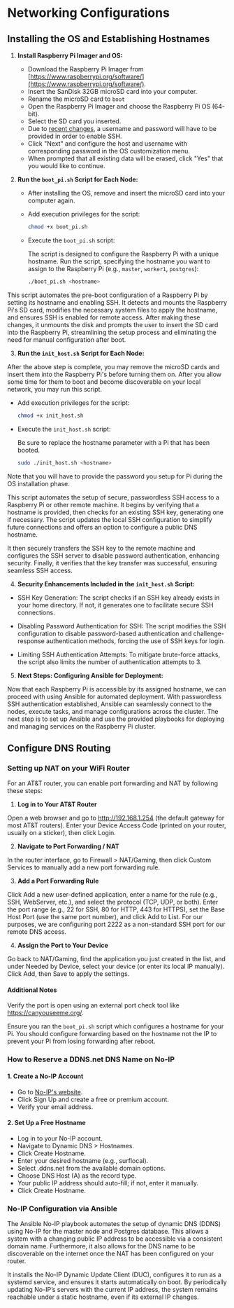 # Networking Configurations

## Installing the OS and Establishing Hostnames

1. **Install Raspberry Pi Imager and OS:**

   - Download the Raspberry Pi Imager from [https://www.raspberrypi.org/software/](https://www.raspberrypi.org/software/).
   - Insert the SanDisk 32GB microSD card into your computer.
   - Rename the microSD card to `boot`
   - Open the Raspberry Pi Imager and choose the Raspberry Pi OS (64-bit).
   - Select the SD card you inserted.
   - Due to [recent changes](https://www.raspberrypi.com/news/raspberry-pi-bullseye-update-april-2022/), a username and password will have to be provided in order to enable SSH.
   - Click "Next" and configure the host and username with corresponding password in the OS customization menu.
   - When prompted that all existing data will be erased, click "Yes" that you would like to continue.

2. **Run the `boot_pi.sh` Script for Each Node:**

   - After installing the OS, remove and insert the microSD card into your computer again.

   - Add execution privileges for the script:
     ```bash
     chmod +x boot_pi.sh
     ```
   
   - Execute the `boot_pi.sh` script:

      The script is designed to configure the Raspberry Pi with a unique hostname. Run the script, specifying the hostname you want to assign to the Raspberry Pi (e.g., `master`, `worker1`, `postgres`):

      ```bash
      ./boot_pi.sh <hostname>
      ```
    
This script automates the pre-boot configuration of a Raspberry Pi by setting its hostname and enabling SSH. It detects and mounts the Raspberry Pi's SD card, modifies the necessary system files to apply the hostname, and ensures SSH is enabled for remote access. After making these changes, it unmounts the disk and prompts the user to insert the SD card into the Raspberry Pi, streamlining the setup process and eliminating the need for manual configuration after boot.

3. **Run the `init_host.sh` Script for Each Node:**
   
After the above step is complete, you may remove the microSD cards and insert them into the Raspberry Pi's before turning them on. After you allow some time for them to boot and become discoverable on your local network, you may run this script.

   - Add execution privileges for the script:
     ```bash
     chmod +x init_host.sh
     ```

   - Execute the `init_host.sh` script:

     Be sure to replace the hostname parameter with a Pi that has been booted.

     ```bash
     sudo ./init_host.sh <hostname>
     ```
    
Note that you will have to provide the password you setup for Pi during the OS installation phase.

This script automates the setup of secure, passwordless SSH access to a Raspberry Pi or other remote machine. It begins by verifying that a hostname is provided, then checks for an existing SSH key, generating one if necessary. The script updates the local SSH configuration to simplify future connections and offers an option to configure a public DNS hostname. 

It then securely transfers the SSH key to the remote machine and configures the SSH server to disable password authentication, enhancing security. Finally, it verifies that the key transfer was successful, ensuring seamless SSH access.
   
4. **Security Enhancements Included in the `init_host.sh` Script:**

- SSH Key Generation: The script checks if an SSH key already exists in your home directory. If not, it generates one to facilitate secure SSH connections.

- Disabling Password Authentication for SSH: The script modifies the SSH configuration to disable password-based authentication and challenge-response authentication methods, forcing the use of SSH keys for login.

- Limiting SSH Authentication Attempts: To mitigate brute-force attacks, the script also limits the number of authentication attempts to 3.

5. **Next Steps: Configuring Ansible for Deployment:**

Now that each Raspberry Pi is accessible by its assigned hostname, we can proceed with using Ansible for automated deployment. With passwordless SSH authentication established, Ansible can seamlessly connect to the nodes, execute tasks, and manage configurations across the cluster. The next step is to set up Ansible and use the provided playbooks for deploying and managing services on the Raspberry Pi cluster.

## Configure DNS Routing

### Setting up NAT on your WiFi Router

For an AT&T router, you can enable port forwarding and NAT by following these steps:

1. **Log in to Your AT&T Router**

Open a web browser and go to http://192.168.1.254 (the default gateway for most AT&T routers). Enter your Device Access Code (printed on your router, usually on a sticker), then click Login.

2. **Navigate to Port Forwarding / NAT**

In the router interface, go to Firewall > NAT/Gaming, then click Custom Services to manually add a new port forwarding rule.

3. **Add a Port Forwarding Rule**

Click Add a new user-defined application, enter a name for the rule (e.g., SSH, WebServer, etc.), and select the protocol (TCP, UDP, or both). Enter the port range (e.g., 22 for SSH, 80 for HTTP, 443 for HTTPS), set the Base Host Port (use the same port number), and click Add to List. For our purposes, we are configuring port 2222 as a non-standard SSH port for our remote DNS access.

4. **Assign the Port to Your Device**

Go back to NAT/Gaming, find the application you just created in the list, and under Needed by Device, select your device (or enter its local IP manually). Click Add, then Save to apply the settings.


#### Additional Notes

Verify the port is open using an external port check tool like https://canyouseeme.org/.

Ensure you ran the `boot_pi.sh` script which configures a hostname for your Pi. You should configure forwarding based on the hostname not the IP to prevent your Pi from losing forwarding after reboot.

### How to Reserve a DDNS.net DNS Name on No-IP

#### 1. Create a No-IP Account
- Go to [No-IP's website](https://www.noip.com/).
- Click Sign Up and create a free or premium account.
- Verify your email address.

#### 2. Set Up a Free Hostname
- Log in to your No-IP account.
- Navigate to Dynamic DNS > Hostnames.
- Click Create Hostname.
- Enter your desired hostname (e.g., surflocal).
- Select .ddns.net from the available domain options.
- Choose DNS Host (A) as the record type.
- Your public IP address should auto-fill; if not, enter it manually.
- Click Create Hostname.

### No-IP Configuration via Ansible

The Ansible No-IP playbook automates the setup of dynamic DNS (DDNS) using No-IP for the master node and Postgres database. This allows a system with a changing public IP address to be accessible via a consistent domain name. Furthermore, it also allows for the DNS name to be discoverable on the internet once the NAT has been configured on your router.

It installs the No-IP Dynamic Update Client (DUC), configures it to run as a systemd service, and ensures it starts automatically on boot. By periodically updating No-IP’s servers with the current IP address, the system remains reachable under a static hostname, even if its external IP changes.
